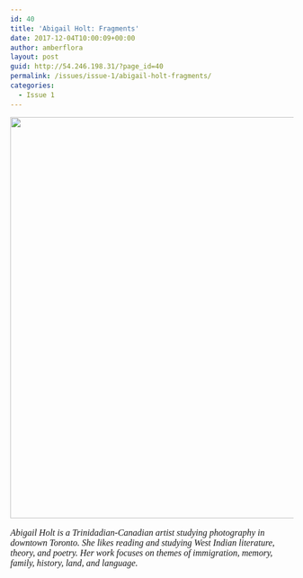 ```yaml
---
id: 40
title: 'Abigail Holt: Fragments'
date: 2017-12-04T10:00:09+00:00
author: amberflora
layout: post
guid: http://54.246.198.31/?page_id=40
permalink: /issues/issue-1/abigail-holt-fragments/
categories:
  - Issue 1
---
```

<img loading="lazy" class="wp-image-41 size-full aligncenter" src="/assets/wp-content/uploads/2018/02/Screen-Shot-2017-12-02-at-17.17.41.png" alt="" width="547" height="713" srcset="/assets/wp-content/uploads/2018/02/Screen-Shot-2017-12-02-at-17.17.41.png 547w, /assets/wp-content/uploads/2018/02/Screen-Shot-2017-12-02-at-17.17.41-230x300.png 230w" sizes="(max-width: 547px) 100vw, 547px" />

<span style="font-size: 12pt; font-family: georgia, palatino, serif;"><em>Abigail Holt is a Trinidadian-Canadian artist studying photography in downtown Toronto. She likes reading and studying West Indian literature, theory, and poetry. Her work focuses on themes of immigration, memory, family, history, land, and language.</em></span>
